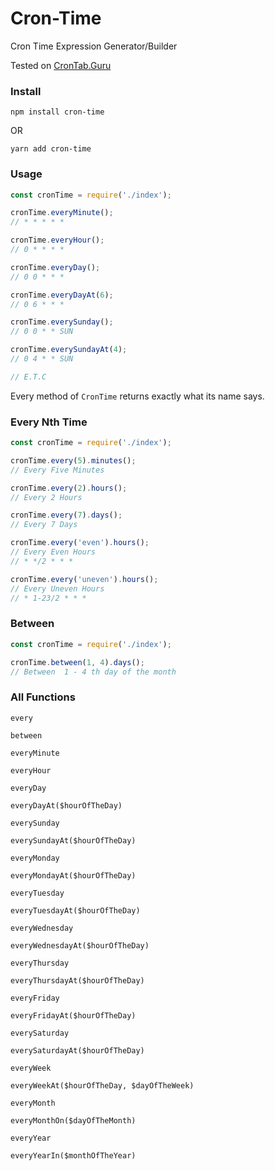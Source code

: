 # Cron-Time

Cron Time Expression Generator/Builder

Tested on [CronTab.Guru](https://crontab.guru)

### Install
```console
npm install cron-time
```

OR

```console
yarn add cron-time
```

### Usage
```javascript
const cronTime = require('./index');

cronTime.everyMinute();
// * * * * *

cronTime.everyHour();
// 0 * * * *

cronTime.everyDay();
// 0 0 * * *

cronTime.everyDayAt(6);
// 0 6 * * *

cronTime.everySunday();
// 0 0 * * SUN

cronTime.everySundayAt(4);
// 0 4 * * SUN

// E.T.C
```

Every method of `CronTime` returns exactly what its name says.

### Every Nth Time
```javascript
const cronTime = require('./index');

cronTime.every(5).minutes();
// Every Five Minutes

cronTime.every(2).hours();
// Every 2 Hours

cronTime.every(7).days();
// Every 7 Days

cronTime.every('even').hours();
// Every Even Hours
// * */2 * * *

cronTime.every('uneven').hours();
// Every Uneven Hours
// * 1-23/2 * * *
```

### Between
```javascript
const cronTime = require('./index');

cronTime.between(1, 4).days();
// Between  1 - 4 th day of the month 
```


### All Functions

`every`

`between`

`everyMinute`

`everyHour`

`everyDay`

`everyDayAt($hourOfTheDay)`

`everySunday`

`everySundayAt($hourOfTheDay)`

`everyMonday`

`everyMondayAt($hourOfTheDay)`

`everyTuesday`

`everyTuesdayAt($hourOfTheDay)`

`everyWednesday`

`everyWednesdayAt($hourOfTheDay)`

`everyThursday`

`everyThursdayAt($hourOfTheDay)`

`everyFriday`

`everyFridayAt($hourOfTheDay)`

`everySaturday`

`everySaturdayAt($hourOfTheDay)`

`everyWeek`

`everyWeekAt($hourOfTheDay, $dayOfTheWeek)`

`everyMonth`

`everyMonthOn($dayOfTheMonth)`

`everyYear`

`everyYearIn($monthOfTheYear)`